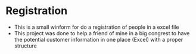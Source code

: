 # Registration

- This is a small winform for do a registration of people in a excel file
- This project was done to help a friend of mine in a big congrest to have the potential customer information in one place (Excel) with a proper structure

